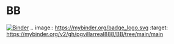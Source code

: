 # BB
[![Binder](https://mybinder.org/badge_logo.svg)](https://mybinder.org/v2/gh/pgvillarreal888/BB/tree/main/main)
.. image:: https://mybinder.org/badge_logo.svg
 :target: https://mybinder.org/v2/gh/pgvillarreal888/BB/tree/main/main
